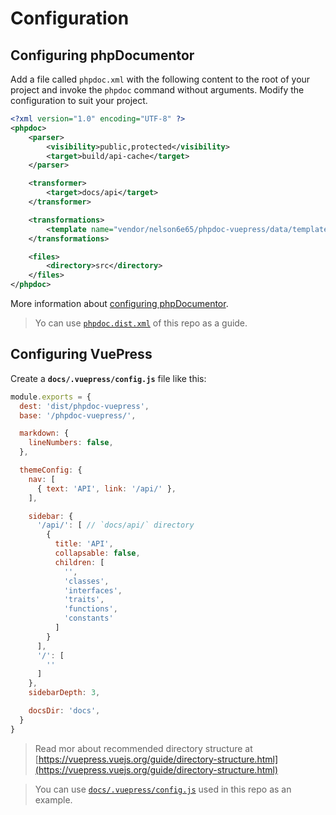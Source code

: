 # Configuration

## Configuring phpDocumentor

Add a file called `phpdoc.xml` with the following content to the root of your project and invoke the `phpdoc` command without arguments. Modify the configuration to suit your project.

```xml
<?xml version="1.0" encoding="UTF-8" ?>
<phpdoc>
    <parser>
        <visibility>public,protected</visibility>
        <target>build/api-cache</target>
    </parser>

    <transformer>
        <target>docs/api</target>
    </transformer>

    <transformations>
        <template name="vendor/nelson6e65/phpdoc-vuepress/data/templates/vuepress" />
    </transformations>

    <files>
        <directory>src</directory>
    </files>
</phpdoc>
```

More information about [configuring phpDocumentor](http://www.phpdoc.org/docs/latest/references/configuration.html).

> Yo can use [`phpdoc.dist.xml`](https://github.com/nelson6e65/phpdoc-vuepress/blob/master/phpdoc.dist.xml) of this repo as a guide.


## Configuring VuePress

Create a **`docs/.vuepress/config.js`** file like this:

```js
module.exports = {
  dest: 'dist/phpdoc-vuepress',
  base: '/phpdoc-vuepress/',

  markdown: {
    lineNumbers: false,
  },

  themeConfig: {        
    nav: [          
      { text: 'API', link: '/api/' },
    ],

    sidebar: {          
      '/api/': [ // `docs/api/` directory
        {
          title: 'API',
          collapsable: false,
          children: [
            '',
            'classes',
            'interfaces',
            'traits',
            'functions',
            'constants'            
          ]
        }
      ],
      '/': [
        ''
      ]
    },
    sidebarDepth: 3,

    docsDir: 'docs',    
  }
}
```

> Read mor about recommended directory structure at [https://vuepress.vuejs.org/guide/directory-structure.html](https://vuepress.vuejs.org/guide/directory-structure.html)

> You can use [`docs/.vuepress/config.js`](https://github.com/nelson6e65/phpdoc-vuepress/blob/master/docs/.vuepress/config.js) used in this repo as an example.

